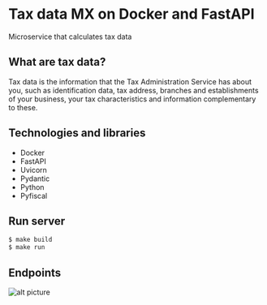 # Tax data MX on Docker and FastAPI
Microservice that calculates tax data

What are tax data?
------------------
Tax data is the information that the Tax Administration Service has about you, such as identification data, tax address, branches and establishments of your business, your tax characteristics and information complementary to these.

Technologies and libraries
--------------------------
- Docker
- FastAPI
- Uvicorn
- Pydantic
- Python
- Pyfiscal

Run server
----------
```python
$ make build
$ make run
```

Endpoints
---------
![alt picture](https://github.com/thomgonzalez/taxdatamx/blob/develop/docs/images/API.png)

